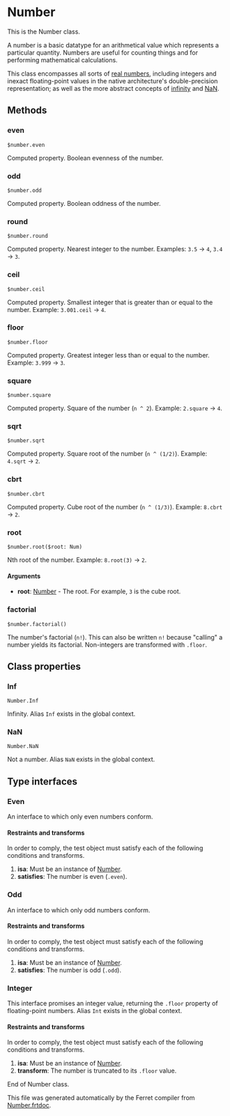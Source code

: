 # Number

This is the Number class.

A number is a basic datatype for an arithmetical value which represents a
particular quantity. Numbers are useful for counting things and for
performing mathematical calculations.

This class encompasses all sorts of
[real numbers](https://en.wikipedia.org/wiki/Real_number), including integers
and inexact floating-point values in the native architecture's
double-precision representation; as well as the more abstract concepts of
[infinity](#inf) and [NaN](#nan).



## Methods

### even

```
$number.even
```

Computed property. Boolean evenness of the number.



### odd

```
$number.odd
```

Computed property. Boolean oddness of the number.



### round

```
$number.round
```

Computed property. Nearest integer to the number.
Examples: `3.5` -> `4`, `3.4` -> `3`.



### ceil

```
$number.ceil
```

Computed property. Smallest integer that is greater than or equal to the number.
Example: `3.001.ceil` -> `4`.



### floor

```
$number.floor
```

Computed property. Greatest integer less than or equal to the number.
Example: `3.999` -> `3`.



### square

```
$number.square
```

Computed property. Square of the number (`n ^ 2`).
Example: `2.square` -> `4`.



### sqrt

```
$number.sqrt
```

Computed property. Square root of the number (`n ^ (1/2)`).
Example: `4.sqrt` -> `2`.



### cbrt

```
$number.cbrt
```

Computed property. Cube root of the number (`n ^ (1/3)`).
Example: `8.cbrt` -> `2`.



### root

```
$number.root($root: Num)
```

Nth root of the number.
Example: `8.root(3)` -> `2`.


#### Arguments

* __root__: [Number](/std/doc/Number.md) - The root. For example, `3` is the cube root.



### factorial

```
$number.factorial()
```

The number's factorial (`n!`). This can also be written `n!` because
"calling" a number yields its factorial. Non-integers are transformed with
`.floor`.


## Class properties


### Inf

```
Number.Inf
```

Infinity. Alias `Inf` exists in the global context.

### NaN

```
Number.NaN
```

Not a number. Alias `NaN` exists in the global context.

## Type interfaces

### Even

An interface to which only even numbers conform.


#### Restraints and transforms

In order to comply, the test object must satisfy each of the following conditions and transforms.

1. __isa__: Must be an instance of [Number](/std/doc/Number.md).
2. __satisfies__: The number is even (`.even`).


### Odd

An interface to which only odd numbers conform.


#### Restraints and transforms

In order to comply, the test object must satisfy each of the following conditions and transforms.

1. __isa__: Must be an instance of [Number](/std/doc/Number.md).
2. __satisfies__: The number is odd (`.odd`).


### Integer

This interface promises an integer value, returning the `.floor` property
of floating-point numbers. Alias `Int` exists in the global context.


#### Restraints and transforms

In order to comply, the test object must satisfy each of the following conditions and transforms.

1. __isa__: Must be an instance of [Number](/std/doc/Number.md).
2. __transform__: The number is truncated to its `.floor` value.


End of Number class.

This file was generated automatically by the Ferret compiler from
[Number.frtdoc](../Number.frtdoc).